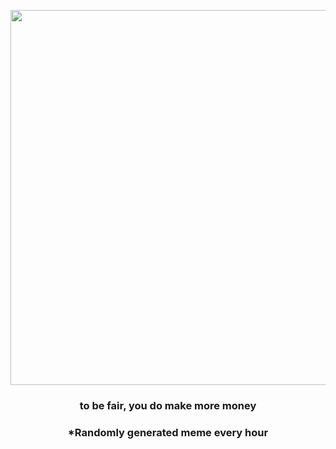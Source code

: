 <p align="center">
        <img src="https://i.redd.it/2i6p2ijuibc91.gif" width="600" height="600">
        </p>
        <h3 align="center">to be fair, you do make more money</h3>
        <h3 align="center">*Randomly generated meme every hour</h3>
    